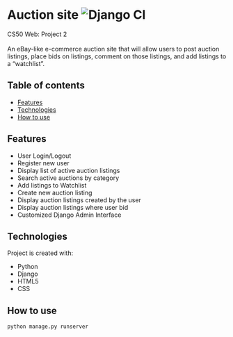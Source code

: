 # Auction site ![Django CI](https://github.com/huln24/Auction_site/actions/workflows/django.yml/badge.svg)


CS50 Web: Project 2 <br /><br />
An eBay-like e-commerce auction site that will allow users to post auction listings, place bids on listings, comment on those listings, and add listings to a “watchlist”.

## Table of contents

- [Features](#features)
- [Technologies](#technologies)
- [How to use](#how-to-use)

## Features

- User Login/Logout
- Register new user
- Display list of active auction listings
- Search active auctions by category
- Add listings to Watchlist
- Create new auction listing
- Display auction listings created by the user
- Display auction listings where user bid
- Customized Django Admin Interface

## Technologies

Project is created with:

- Python
- Django
- HTML5
- CSS

## How to use

```
python manage.py runserver
```

